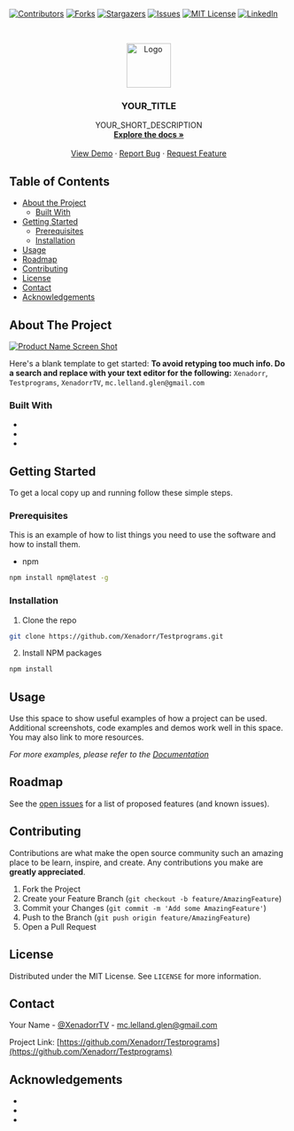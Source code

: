 <!--
*** Thanks for checking out this README Template. If you have a suggestion that would
*** make this better, please fork the repo and create a pull request or simply open
*** an issue with the tag "enhancement".
*** Thanks again! Now go create something AMAZING! :D
***
***
***
*** To avoid retyping too much info. Do a search and replace for the following:
*** Xenadorr, Testprograms, XenadorrTV, mc.lelland.glen@gmail.com
-->





<!-- PROJECT SHIELDS -->
<!--
*** I'm using markdown "reference style" links for readability.
*** Reference links are enclosed in brackets [ ] instead of parentheses ( ).
*** See the bottom of this document for the declaration of the reference variables
*** for contributors-url, forks-url, etc. This is an optional, concise syntax you may use.
*** https://www.markdownguide.org/basic-syntax/#reference-style-links
-->
[![Contributors][contributors-shield]][contributors-url]
[![Forks][forks-shield]][forks-url]
[![Stargazers][stars-shield]][stars-url]
[![Issues][issues-shield]][issues-url]
[![MIT License][license-shield]][license-url]
[![LinkedIn][linkedin-shield]][linkedin-url]



<!-- PROJECT LOGO -->
<br />
<p align="center">
  <a href="https://github.com/Xenadorr/Testprograms">
    <img src="images/logo.png" alt="Logo" width="80" height="80">
  </a>

  <h3 align="center">YOUR_TITLE</h3>

  <p align="center">
    YOUR_SHORT_DESCRIPTION
    <br />
    <a href="https://github.com/Xenadorr/Testprograms"><strong>Explore the docs »</strong></a>
    <br />
    <br />
    <a href="https://github.com/Xenadorr/Testprograms">View Demo</a>
    ·
    <a href="https://github.com/Xenadorr/Testprograms/issues">Report Bug</a>
    ·
    <a href="https://github.com/Xenadorr/Testprograms/issues">Request Feature</a>
  </p>
</p>



<!-- TABLE OF CONTENTS -->
## Table of Contents

* [About the Project](#about-the-project)
  * [Built With](#built-with)
* [Getting Started](#getting-started)
  * [Prerequisites](#prerequisites)
  * [Installation](#installation)
* [Usage](#usage)
* [Roadmap](#roadmap)
* [Contributing](#contributing)
* [License](#license)
* [Contact](#contact)
* [Acknowledgements](#acknowledgements)



<!-- ABOUT THE PROJECT -->
## About The Project

[![Product Name Screen Shot][product-screenshot]](https://example.com)

Here's a blank template to get started:
**To avoid retyping too much info. Do a search and replace with your text editor for the following:**
`Xenadorr`, `Testprograms`, `XenadorrTV`, `mc.lelland.glen@gmail.com`


### Built With

* []()
* []()
* []()



<!-- GETTING STARTED -->
## Getting Started

To get a local copy up and running follow these simple steps.

### Prerequisites

This is an example of how to list things you need to use the software and how to install them.
* npm
```sh
npm install npm@latest -g
```

### Installation

1. Clone the repo
```sh
git clone https://github.com/Xenadorr/Testprograms.git
```
2. Install NPM packages
```sh
npm install
```



<!-- USAGE EXAMPLES -->
## Usage

Use this space to show useful examples of how a project can be used. Additional screenshots, code examples and demos work well in this space. You may also link to more resources.

_For more examples, please refer to the [Documentation](https://example.com)_



<!-- ROADMAP -->
## Roadmap

See the [open issues](https://github.com/Xenadorr/Testprograms/issues) for a list of proposed features (and known issues).



<!-- CONTRIBUTING -->
## Contributing

Contributions are what make the open source community such an amazing place to be learn, inspire, and create. Any contributions you make are **greatly appreciated**.

1. Fork the Project
2. Create your Feature Branch (`git checkout -b feature/AmazingFeature`)
3. Commit your Changes (`git commit -m 'Add some AmazingFeature'`)
4. Push to the Branch (`git push origin feature/AmazingFeature`)
5. Open a Pull Request



<!-- LICENSE -->
## License

Distributed under the MIT License. See `LICENSE` for more information.



<!-- CONTACT -->
## Contact

Your Name - [@XenadorrTV](https://twitter.com/XenadorrTV) - mc.lelland.glen@gmail.com

Project Link: [https://github.com/Xenadorr/Testprograms](https://github.com/Xenadorr/Testprograms)



<!-- ACKNOWLEDGEMENTS -->
## Acknowledgements

* []()
* []()
* []()





<!-- MARKDOWN LINKS & IMAGES -->
<!-- https://www.markdownguide.org/basic-syntax/#reference-style-links -->
[contributors-shield]: https://img.shields.io/github/contributors/Xenadorr/repo.svg?style=flat-square
[contributors-url]: https://github.com/Xenadorr/repo/graphs/contributors
[forks-shield]: https://img.shields.io/github/forks/Xenadorr/repo.svg?style=flat-square
[forks-url]: https://github.com/Xenadorr/repo/network/members
[stars-shield]: https://img.shields.io/github/stars/Xenadorr/repo.svg?style=flat-square
[stars-url]: https://github.com/Xenadorr/repo/stargazers
[issues-shield]: https://img.shields.io/github/issues/Xenadorr/repo.svg?style=flat-square
[issues-url]: https://github.com/Xenadorr/repo/issues
[license-shield]: https://img.shields.io/github/license/Xenadorr/repo.svg?style=flat-square
[license-url]: https://github.com/Xenadorr/repo/blob/master/LICENSE.txt
[linkedin-shield]: https://img.shields.io/badge/-LinkedIn-black.svg?style=flat-square&logo=linkedin&colorB=555
[linkedin-url]: https://linkedin.com/in/Xenadorr
[product-screenshot]: images/screenshot.png

